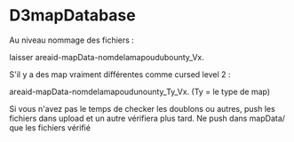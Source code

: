 D3mapDatabase
=============


Au niveau nommage des fichiers :

laisser areaid-mapData-nomdelamapoudubounty_Vx.

S'il y a des map vraiment différentes comme cursed level 2 :

areaid-mapData-nomdelamapoudunounty_Ty_Vx. (Ty = le type de map)

Si vous n'avez pas le temps de checker les doublons ou autres, push les fichiers dans upload et un autre vérifiera plus tard.
Ne push dans mapData/ que les fichiers vérifié
